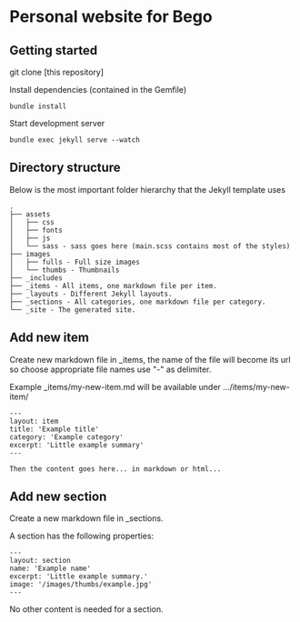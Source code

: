 # Personal website for Bego

## Getting started

git clone [this repository]

Install dependencies (contained in the Gemfile)	
```
bundle install
```

Start development server
```
bundle exec jekyll serve --watch
```

## Directory structure

Below is the most important folder hierarchy that the Jekyll template uses

```
.
├── assets
│   ├── css
│   ├── fonts
│   ├── js
│   └── sass - sass goes here (main.scss contains most of the styles)
├── images
│   ├── fulls - Full size images
│   └── thumbs - Thumbnails
├── _includes
├── _items - All items, one markdown file per item.
├── _layouts - Different Jekyll layouts.
├── _sections - All categories, one markdown file per category.
└── _site - The generated site.
```

## Add new item

Create new markdown file in _items, the name of the file will become
its url so choose appropriate file names use "-" as delimiter.

Example _items/my-new-item.md will be available under .../items/my-new-item/

```
---
layout: item
title: 'Example title'
category: 'Example category' 
excerpt: 'Little example summary'
---

Then the content goes here... in markdown or html...
```

## Add new section

Create a new markdown file in _sections.

A section has the following properties:

```
---
layout: section
name: 'Example name'
excerpt: 'Little example summary.'
image: '/images/thumbs/example.jpg'
---
```
No other content is needed for a section.
